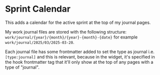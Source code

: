 # Sprint Calendar

This adds a calendar for the active sprint at the top of my journal pages.

My work journal files are stored with the following structure: `work/journal/{year}/{month}/{year}-{month}-{date}` for example `work/journal/2025/03/2025-03-20`.

Each journal file has some frontmatter added to set the type as journal i.e. `[type:journal]` and this is relevant, because in the widget, it's specified in the hook frontmatter tag that it'll only show at the top of any pages with a type of "journal".